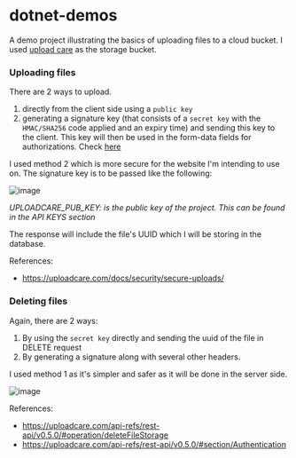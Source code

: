 # dotnet-demos
A demo project illustrating the basics of uploading files to a cloud bucket. 
I used <a href="https://uploadcare.com/">upload care</a> as the storage bucket.

### Uploading files
There are 2 ways to upload. 
1. directly from the client side using a `public key`
2. generating a signature key (that consists of a `secret key` with the `HMAC/SHA256` code applied and an expiry time) and sending this key to the client. This key will then be used in the form-data fields for authorizations. Check <a href="https://uploadcare.com/docs/security/secure-uploads/">here</a>

I used method 2 which is more secure for the website I'm intending to use on.
The signature key is to be passed like the following:

![image](https://user-images.githubusercontent.com/46298019/127070453-a993efab-ffa1-4217-a0b0-c3c05b22c3dd.png)

*UPLOADCARE_PUB_KEY: is the public key of the project. This can be found in the API KEYS section*

The response will include the file's UUID which I will be storing in the database.

References:
- https://uploadcare.com/docs/security/secure-uploads/

### Deleting files
Again, there are 2 ways:
1. By using the `secret key` directly and sending the uuid of the file in DELETE request
2. By generating a signature along with several other headers.

I used method 1 as it's simpler and safer as it will be done in the server side.

![image](https://user-images.githubusercontent.com/46298019/127070572-1c37a66c-89d7-4c10-a8f5-cfa35cc31340.png)


References:
- https://uploadcare.com/api-refs/rest-api/v0.5.0/#operation/deleteFileStorage 
- https://uploadcare.com/api-refs/rest-api/v0.5.0/#section/Authentication 
